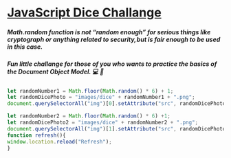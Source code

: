 # [JavaScript Dice Challange](https://ralucaelisabetar.github.io/dice-chalange/)
 ##### Math.random function is not “random enough” for serious things like cryptograph or anything related to security, but is fair enough to be used in this case.
 ##### Fun little challange for those of you who wants to practice the basics of the Document Object Model. :computer: :dancers:
```javascript
let randomNumber1 = Math.floor(Math.random() * 6) + 1;
let randomDicePhoto = "images/dice" + randomNumber1 + ".png";
document.querySelectorAll("img")[0].setAttribute("src", randomDicePhoto);

let randomNumber2 = Math.floor(Math.random() * 6) +1;
let randomDicePhoto2 = "images/dice" + randomNumber2 + ".png";
document.querySelectorAll("img")[1].setAttribute("src", randomDicePhoto2);
function refresh(){
window.location.reload("Refresh");
}
```
